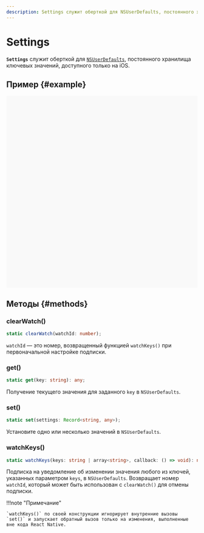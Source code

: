 ```yaml
---
description: Settings служит оберткой для NSUserDefaults, постоянного хранилища ключевых значений, доступного только на iOS
---
```


# Settings

**`Settings`** служит оберткой для [`NSUserDefaults`](https://developer.apple.com/documentation/foundation/nsuserdefaults), постоянного хранилища ключевых значений, доступного только на iOS.

## Пример {#example}

<div data-snack-id="@bndby/settings-example" data-snack-platform="web" data-snack-preview="true" data-snack-theme="light" style="overflow:hidden;background:#F9F9F9;border:1px solid var(--color-border);border-radius:4px;height:505px;width:100%"></div>

## Методы {#methods}

### clearWatch()

```ts
static clearWatch(watchId: number);
```

`watchId` — это номер, возвращенный функцией `watchKeys()` при первоначальной настройке подписки.

### get()

```ts
static get(key: string): any;
```

Получение текущего значения для заданного `key` в `NSUserDefaults`.

### set()

```ts
static set(settings: Record<string, any>);
```

Установите одно или несколько значений в `NSUserDefaults`.

### watchKeys()

```ts
static watchKeys(keys: string | array<string>, callback: () => void): number;
```

Подписка на уведомление об изменении значения любого из ключей, указанных параметром `keys`, в `NSUserDefaults`. Возвращает номер `watchId`, который может быть использован с `clearWatch()` для отмены подписки.

!!!note "Примечание"

    `watchKeys()` по своей конструкции игнорирует внутренние вызовы `set()` и запускает обратный вызов только на изменения, выполненные вне кода React Native.
